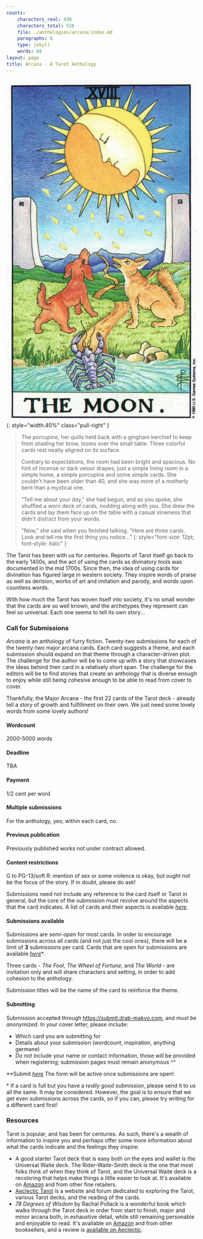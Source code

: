 ```yaml
---
counts:
    characters_real: 436
    characters_total: 528
    file: ./anthologies/arcana/index.md
    paragraphs: 8
    type: jekyll
    words: 88
layout: page
title: Arcana - A Tarot Anthology
---
```


![The Moon from the Universal Waite deck](/assets/themoon.jpg){: style="width:40%" class="pull-right" }

> The porcupine, her quills held back with a gingham kerchief to keep from shading her brow, looms over the small table.  Three colorful cards rest neatly aligned on its surface.
>
> Contrary to expectations, the room had been bright and spacious.  No hint of incense or dark velour drapes, just a simple living room in a simple home, a simple porcupine and some simple cards.  She couldn't have been older than 40, and she was more of a motherly bent than a mystical one.
>
> "Tell me about your day," she had begun, and as you spoke, she shuffled a worn deck of cards, nodding along with you.  She drew the cards and lay them face up on the table with a casual slowness that didn't distract from your words.
>
> "Now," she said when you finished talking.  "Here are three cards.  Look and tell me the first thing you notice..."
{: style="font-size: 12pt; font-style: italic" }

The Tarot has been with us for centuries.  Reports of Tarot itself go back to the early 1400s, and the act of using the cards as divinatory tools was documented in the mid 1700s.  Since then, the idea of using cards for divination has figured large in western society.  They inspire words of praise as well as derision, works of art and imitation and parody, and words upon countless words.

With how much the Tarot has woven itself into society, it's no small wonder that the cards are so well known, and the archetypes they represent can feel so universal.  Each one seems to tell its own story...

### Call for Submissions

*Arcana* is an anthology of furry fiction.  Twenty-two submissions for each of the twenty-two major arcana cards.  Each card suggests a theme, and each submission should expand on that theme through a character-driven plot.  The challenge for the author will be to come up with a story that showcases the ideas behind their card in a relatively short span.  The challenge for the editors will be to find stories that create an anthology that is diverse enough to enjoy while still being cohesive enough to be able to read from cover to cover.

Thankfully, the Major Arcana - the first 22 cards of the Tarot deck - already tell a story of growth and fulfillment on their own.  We just need some lovely words from some lovely authors!

<!--
Howl, [Nov 27, 2016, 2:32 PM]:
1. Try to get at least eight set authors to commit to eight of the cards, that will be closed to other submissions. And try to have these eight well spread throughout the anthology, especially the first and last card.

2. Have an open call for the others. Don't do the three slots thing, but do give names of who has submitted under each one as well as who is planning on writing one, so people can still go for underdog cards.

3. Don't say this in the call for subs, but assume that we will have a second call for subs. In the likely case that there will be a few cards that have zero quality subs.

Madison Scott-Clary, [Nov 27, 2016, 2:38 PM]:
For part 3, will we send out accept/reject letters before the second call?

Howl, [Nov 27, 2016, 2:39 PM]:
Yes, we will.

They will ask for a deadline. Let's say March 15th?

OH, and please keep me as up to date as possible on this. When you get a confirmation, let me know immediately.

Once you get eight who say they will do it, then you can post the call for four months past when you get the eighth confirmation.

Definitely try to get Kyell if you can.

Haha

And feel free to ask anyone who is in the Seven Deadly Sins lineup:

Coghlan, Stephen
Abernathy, Thomas
Black Wolf, Tristan
Dax
Dwale
Faolan
Grey Raven, Searska
Greyflank
Gullwulf
Hypetaph
James, Rayah
Leigh, Billy
Oakshadow, BanWynn
Proctor, Evelyn
Sisco
Teiran
TJ Minde
Varzen
Weasel
Zarpaulus
DaySpring, NightEyes
Noelle, J. A.
Telfer, Avin

Madison Scott-Clary, [Nov 27, 2016, 2:46 PM]:
*nod* I'm already forming a list, hah.  Kyell, Sparf, Searska (who sounded very interested), maybe Ryffnah

Okay!

Howl:
Talked with Ocean, discussed possibly having more than eight solicited authors. Let's go for at least eleven.

Madison Scott-Clary, [Nov 28, 2016, 3:03 PM]:
Anyway, the reason I got confused last night was because I had been thinking about asking authors for invite cards to write for more than one card.  Like, The Fool, Wheel of Fortune, and The World tell a definite story together, so I was going to ask one author to do all three; one world, same characters, three chapters.  There's a few other pairings and such, too, like The Empress and The Emperor.  Does that sound doable?

Howl, [Nov 28, 2016, 3:03 PM]:
Hm....

Point number one: [nitpicky] Don't put two spaces between sentences. We haven't done that as a society in...sixty years?

Point number two: In theory that sounds nice, but I don't think it's practical to ask any author to do more than one story.

A suggestion might be to commit different authors for those cards, but have them play off each other's stories.

For example, give "The Fool" a much earlier due date, and then give it to the author of the next story, and so on.

Madison Scott-Clary, [Nov 28, 2016, 3:05 PM]:
*nod* That makes sense (and yeah, sorry, I've been trying for _years_ to break the double spacing habit x.x)

Howl, [Nov 28, 2016, 3:05 PM]:
Haha, xP

Sorry about that. I'm a word folf. It's what I do.

Madison Scott-Clary, [Nov 28, 2016, 3:06 PM]:
I have macros in my text editor to remove that, even. Bleh, dumb typing classes. Anyway!

Howl, [Nov 28, 2016, 3:07 PM]:
Haha. So do you think that idea would work?

Madison Scott-Clary, [Nov 28, 2016, 3:11 PM]:
Yeah, definitely! I guess the thing that was kinda making me anxious last night was thinking of 11 authors to invite without exhausting the active authors in the guild. That's what drove me to think about letting authors tackle multiple cards in a longer submission.
-->

#### **Wordcount**

2000-5000 words

#### **Deadline**

TBA

#### **Payment**

1/2 cent per word

#### **Multiple submissions**

For the anthology, yes; within each card, no.

#### **Previous publication**

Previously published works not under contract allowed.

#### **Content restrictions**
G to PG-13/soft R: mention of sex or some violence is okay, but ought not be the focus of the story.  If in doubt, please do ask!

Submissions need not include any reference to the card itself or Tarot in general, but the core of the submission must revolve around the aspects that the card indicates.  A list of cards and their aspects is available *[here](cards)*.

#### **Submissions available**

Submissions are *semi-open* for most cards.  In order to encourage submissions across all cards (and not just the cool ones), there will be a limit of **3** submissions per card.  Cards that are open for submissions are available *[here](cards)*\*.

Three cards - *The Fool*, *The Wheel of Fortune*, and *The World* - are invitation only and will share characters and setting, in order to add cohesion to the anthology.

Submission titles will be the name of the card to reinforce the theme.

#### **Submitting**

Submission accepted through <https://submit.drab-makyo.com>, and *must be anonymized*.  In your cover letter, please include:

* Which card you are submitting for
* Details about your submission (wordcount, inspiration, anything germane)
* *Do not* include your name or contact information, those will be provided when registering; submission pages must remain anonymous ^^

**Submit *[here](http://submit.drab-makyo.com/1-arcana-a-tarot-anthology/)*̨** The form will be active once submissions are open!

\* If a card is full but you have a *really good submission*, please send it to us all the same.  It may be considered.  However, the goal is to ensure that we get even submissions across the cards, so if you can, please try writing for a different card first!

### Resources

Tarot is popular, and has been for centuries.  As such, there's a wealth of information to inspire you and perhaps offer some more information about what the cards indicate and the feelings they inspire:

* A good starter Tarot deck that is easy both on the eyes and wallet is the Universal Waite deck.  The Rider-Waite-Smith deck is the one that most folks think of when they think of Tarot, and the Universal Waite deck is a recoloring that helps make things a little easier to look at.  It's available on [Amazon](http://a.co/dlPDuyt) and from other fine retailers.
* [Aeclectic Tarot](http://www.aeclectic.net/tarot/) is a website and forum dedicated to exploring the Tarot, various Tarot decks, and the reading of the cards.
* *78 Degrees of Wisdom* by Rachal Pollack is a wonderful book which walks through the Tarot deck in order from start to finish, major and minor arcana both, in exhaustive detail, while still remaining personable and enjoyable to read.  It's available on [Amazon](http://a.co/6PKbLYD) and from other booksellers, and a review is [available on Aeclectic](http://www.aeclectic.net/tarot/books/78-degrees-of-wisdom/).

